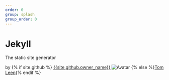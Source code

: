 ```yaml
---
order: 0
group: splash
group_order: 0
---
```


# Jekyll
The static site generator

by {% if site.github %} [{{site.github.owner_name}}]({{site.github.owner_url}}) ![Avatar]({{site.github.owner_gravatar_url}}) {% else %}[Tom Leen]("http://www.thomasleen.com"){% endif %}
